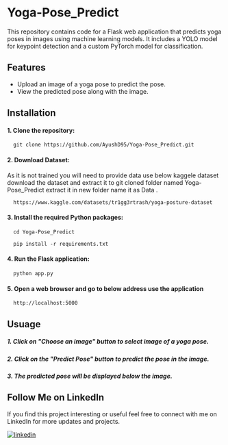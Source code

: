
# Yoga-Pose_Predict
This repository contains code for a Flask web application that predicts yoga poses in images using machine learning models. It includes a YOLO model for keypoint detection and a custom PyTorch model for classification.



## Features

 - Upload an image of a yoga pose to predict the pose.
 - View the predicted pose along with the image.

## Installation
#### 1. Clone the repository:


```
  git clone https://github.com/AyushD95/Yoga-Pose_Predict.git
```

#### 2. Download Dataset:
As it is not trained you will need to provide data use below kaggele dataset download the dataset and extract it to git cloned folder named Yoga-Pose_Predict extract it in new folder name it as Data .
```
  https://www.kaggle.com/datasets/tr1gg3rtrash/yoga-posture-dataset
``` 


#### 3. Install the required Python packages:
```
  cd Yoga-Pose_Predict
```
```
  pip install -r requirements.txt
```

#### 4. Run the Flask application:
```
  python app.py
```

#### 5. Open a web browser and go to below address use the application
```
  http://localhost:5000
```
## Usuage
##### 1. Click on "Choose an image" button to select image of a yoga pose.
####
##### 2. Click on the "Predict Pose" button to predict the pose in the image.
####
##### 3. The predicted pose will be displayed below the image.

## Follow Me on LinkedIn
If you find this project interesting or useful feel free to connect with me on LinkedIn for more updates and projects.



[![linkedin](https://img.shields.io/badge/linkedin-0A66C2?style=for-the-badge&logo=linkedin&logoColor=white)](https://www.linkedin.com/in/ayushdahiwale/)




